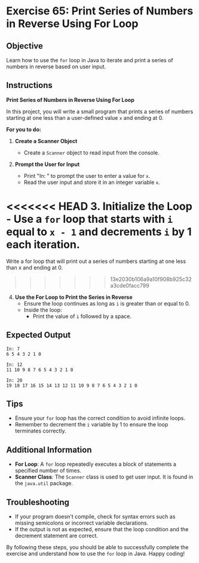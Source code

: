 # Exercise 65: Print Series of Numbers in Reverse Using For Loop

## Objective
Learn how to use the `for` loop in Java to iterate and print a series of numbers in reverse based on user input.

## Instructions

**Print Series of Numbers in Reverse Using For Loop**

In this project, you will write a small program that prints a series of numbers starting at one less than a user-defined value `x` and ending at 0.

**For you to do:**

1. **Create a Scanner Object**
    - Create a `Scanner` object to read input from the console.

2. **Prompt the User for Input**
    - Print "In: " to prompt the user to enter a value for `x`.
    - Read the user input and store it in an integer variable `x`.

<<<<<<< HEAD
3. **Initialize the Loop**
    - Use a `for` loop that starts with `i` equal to `x - 1` and decrements `i` by 1 each iteration.
=======
Write a for loop that will print out a series of numbers
starting at one less than x and ending at 0.
>>>>>>> 13e2030b106a9a10f908b925c32a3cde0facc799

4. **Use the For Loop to Print the Series in Reverse**
    - Ensure the loop continues as long as `i` is greater than or equal to 0.
    - Inside the loop:
        - Print the value of `i` followed by a space.

## Expected Output
```
In: 7
6 5 4 3 2 1 0

In: 12
11 10 9 8 7 6 5 4 3 2 1 0

In: 20
19 18 17 16 15 14 13 12 11 10 9 8 7 6 5 4 3 2 1 0
```

## Tips
- Ensure your `for` loop has the correct condition to avoid infinite loops.
- Remember to decrement the `i` variable by 1 to ensure the loop terminates correctly.

## Additional Information
- **For Loop**: A `for` loop repeatedly executes a block of statements a specified number of times.
- **Scanner Class**: The `Scanner` class is used to get user input. It is found in the `java.util` package.

## Troubleshooting
- If your program doesn't compile, check for syntax errors such as missing semicolons or incorrect variable declarations.
- If the output is not as expected, ensure that the loop condition and the decrement statement are correct.

By following these steps, you should be able to successfully complete the exercise and understand how to use the `for` loop in Java. Happy coding!
